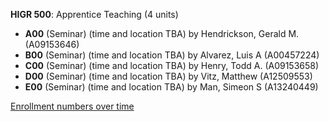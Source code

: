 **HIGR 500**: Apprentice Teaching (4 units)

- **A00** (Seminar) (time and location TBA) by Hendrickson, Gerald M. (A09153646)
- **B00** (Seminar) (time and location TBA) by Alvarez, Luis A (A00457224)
- **C00** (Seminar) (time and location TBA) by Henry, Todd A. (A09153658)
- **D00** (Seminar) (time and location TBA) by Vitz, Matthew (A12509553)
- **E00** (Seminar) (time and location TBA) by Man, Simeon S (A13240449)

[Enrollment numbers over time](./HIGR500.tsv)
